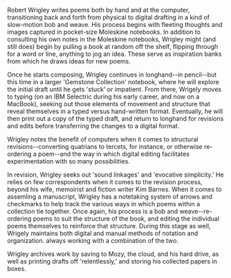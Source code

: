 Robert Wrigley writes poems both by hand and at the computer, transitioning back and forth from physical to digital drafting in a kind of slow-motion bob and weave. His process begins with fleeting thoughts and images captured in pocket-size Moleskine notebooks. In addition to consulting his own notes in the Moleskine notebooks, Wrigley might (and still does) begin by pulling a book at random off the shelf, flipping through for a word or line, anything to jog an idea. These serve as inspiration banks from which he draws ideas for new poems. 

Once he starts composing, Wrigley continues in longhand--in pencil--but this time in a larger 'Gemstone Collection' notebook, where he will explore the initial draft until he gets 'stuck' or impatient. From there, Wrigely moves to typing (on an IBM Selectric during his early career, and now on a MacBook), seeking out those elements of movement and structure that reveal themselves in a typed versus hand-written format. Eventually, he will then print out a copy of the typed draft, and return to longhand for revisions and edits before transferring the changes to a digital format. 

Wrigley notes the benefit of computers when it comes to structural revisions--converting quatrians to tercets, for instance, or otherwise re-ordering a poem--and the way in which digital editing facilitates experimentation with so many possibilities. 

In revision, Wrigley seeks out 'sound linkages' and 'evocative simplicity.' He relies on few correspondents when it comes to the revision process, beyond his wife, memoirist and fiction writer Kim Barnes. When it comes to assemling a manuscript, Wrigley has a notetaking system of arrows and checkmarks to help track the various ways in which poems within a collection tie together. Once again, his process is a bob and weave--re-ordering poems to suit the structure of the book, and editing the individual poems themselves to reinforce that structure. During this stage as well, Wrigely maintains both digital and manual methods of notation and organization. always working with a combination of the two. 

Wrigley archives work by saving to Mozy, the cloud, and his hard drive, as well as printing drafts off 'relentlessly,' and storing his collected papers in boxes. 